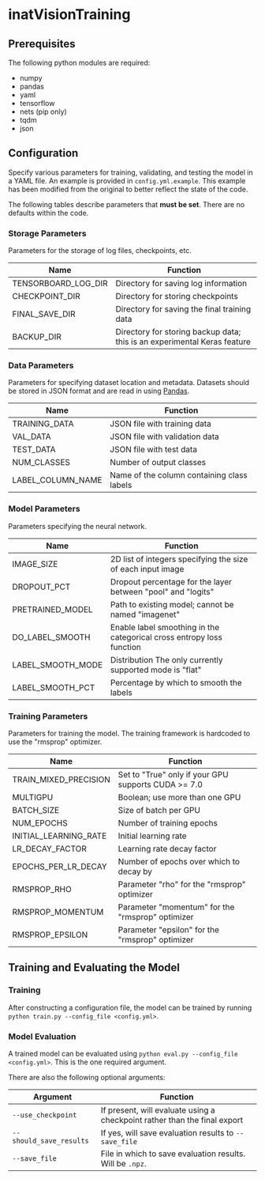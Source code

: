 # inatVisionTraining

## Prerequisites

The following python modules are required:

* numpy
* pandas
* yaml
* tensorflow
* nets (pip only)
* tqdm
* json

## Configuration

Specify various parameters for training, validating, and testing the model in a YAML file. An example is provided in `config.yml.example`. This example has been modified from the original to better reflect the state of the code.

The following tables describe parameters that **must be set**. There are no defaults within the code.

### Storage Parameters

Parameters for the storage of log files, checkpoints, etc.

Name                | Function
--------------------|----------
TENSORBOARD_LOG_DIR | Directory for saving log information
CHECKPOINT_DIR      | Directory for storing checkpoints
FINAL_SAVE_DIR      | Directory for saving the final training data
BACKUP_DIR          | Directory for storing backup data; this is an experimental Keras feature

### Data Parameters

Parameters for specifying dataset location and metadata. Datasets should be stored in JSON format and are read in using [Pandas](https://pandas.pydata.org/).

Name              | Function
------------------|----------
TRAINING_DATA     | JSON file with training data
VAL_DATA          | JSON file with validation data
TEST_DATA         | JSON file with test data
NUM_CLASSES       | Number of output classes
LABEL_COLUMN_NAME | Name of the column containing class labels

### Model Parameters

Parameters specifying the neural network.

Name             | Function
-----------------|----------
IMAGE_SIZE       | 2D list of integers specifying the size of each input image
DROPOUT_PCT      | Dropout percentage for the layer between "pool" and "logits"
PRETRAINED_MODEL | Path to existing model; cannot be named "imagenet"
DO_LABEL_SMOOTH   | Enable label smoothing in the categorical cross entropy loss function
LABEL_SMOOTH_MODE | Distribution The only currently supported mode is "flat"
LABEL_SMOOTH_PCT  | Percentage by which to smooth the labels

### Training Parameters

Parameters for training the model. The training framework is hardcoded to use the "rmsprop" optimizer.

Name                  | Function
----------------------|----------
TRAIN_MIXED_PRECISION | Set to "True" only if your GPU supports CUDA >= 7.0
MULTIGPU              | Boolean; use more than one GPU
BATCH_SIZE            | Size of batch per GPU
NUM_EPOCHS            | Number of training epochs
INITIAL_LEARNING_RATE | Initial learning rate
LR_DECAY_FACTOR       | Learning rate decay factor
EPOCHS_PER_LR_DECAY   | Number of epochs over which to decay by 
RMSPROP_RHO           | Parameter "rho" for the "rmsprop" optimizer
RMSPROP_MOMENTUM      | Parameter "momentum" for the "rmsprop" optimizer
RMSPROP_EPSILON       | Parameter "epsilon" for the "rmsprop" optimizer

## Training and Evaluating the Model

### Training

After constructing a configuration file, the model can be trained by running `python train.py --config_file <config.yml>`.

### Model Evaluation

A trained model can be evaluated using `python eval.py --config_file <config.yml>`. This is the one required argument.

There are also the following optional arguments:

Argument           | Function
-------------------|----------
`--use_checkpoint` | If present, will evaluate using a checkpoint rather than the final export
`--should_save_results` | If yes, will save evaluation results to `--save_file`
`--save_file`           | File in which to save evaluation results. Will be `.npz`.